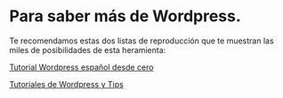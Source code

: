 
# Para saber más de Wordpress.

Te recomendamos estas dos listas de reproducción que te muestran las miles de posibilidades de esta heramienta:


[Tutorial Wordpress español desde cero](https://www.youtube.com/playlist?list=PLmIEoKACpcDy5XGw_v7RFxRQ04cvXCF40)

[Tutoriales de Wordpress y Tips](https://www.youtube.com/playlist?list=PLmIEoKACpcDzbjXDLzMADiqg36GQ-30jA)







